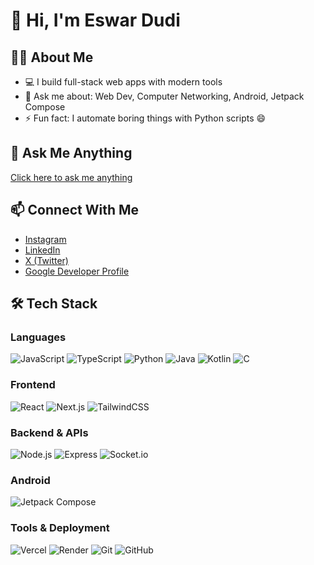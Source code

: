 # 👋 Hi, I'm Eswar Dudi

## 👨‍💻 About Me
- 💻 I build full-stack web apps with modern tools
- 💬 Ask me about: Web Dev, Computer Networking, Android, Jetpack Compose
- ⚡ Fun fact: I automate boring things with Python scripts 😄

## 💬 Ask Me Anything
[Click here to ask me anything](https://ask-me-anything-theta.vercel.app)

## 📫 Connect With Me
- [Instagram](https://instagram.com/whoiseswar)
- [LinkedIn](https://linkedin.com/in/eswar-dudi)
- [X (Twitter)](https://twitter.com/eswardudi)
- [Google Developer Profile](https://g.dev/eswardudi)

## 🛠️ Tech Stack

### Languages
![JavaScript](https://img.shields.io/badge/JavaScript-F7DF1E?logo=javascript&logoColor=black)
![TypeScript](https://img.shields.io/badge/TypeScript-3178C6?logo=typescript&logoColor=white)
![Python](https://img.shields.io/badge/Python-3776AB?logo=python&logoColor=white)
![Java](https://img.shields.io/badge/Java-ED8B00?logo=java&logoColor=white)
![Kotlin](https://img.shields.io/badge/Kotlin-0095D5?logo=kotlin&logoColor=white)
![C](https://img.shields.io/badge/C-00599C?logo=c&logoColor=white)

### Frontend
![React](https://img.shields.io/badge/React-20232a?logo=react&logoColor=61DAFB)
![Next.js](https://img.shields.io/badge/Next.js-000000?logo=nextdotjs&logoColor=white)
![TailwindCSS](https://img.shields.io/badge/TailwindCSS-06B6D4?logo=tailwindcss&logoColor=white)

### Backend & APIs
![Node.js](https://img.shields.io/badge/Node.js-339933?logo=nodedotjs&logoColor=white)
![Express](https://img.shields.io/badge/Express-000000?logo=express&logoColor=white)
![Socket.io](https://img.shields.io/badge/Socket.io-010101?logo=socket.io&logoColor=white)

### Android
![Jetpack Compose](https://img.shields.io/badge/Jetpack_Compose-4285F4?logo=android&logoColor=white)

### Tools & Deployment
![Vercel](https://img.shields.io/badge/Vercel-000000?logo=vercel&logoColor=white)
![Render](https://img.shields.io/badge/Render-46E3B7?logo=render&logoColor=black)
![Git](https://img.shields.io/badge/Git-F05032?logo=git&logoColor=white)
![GitHub](https://img.shields.io/badge/GitHub-181717?logo=github&logoColor=white)

